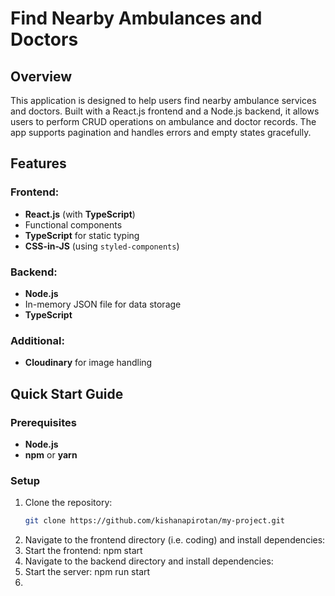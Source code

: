 # Find Nearby Ambulances and Doctors

## Overview
This application is designed to help users find nearby ambulance services and doctors. Built with a React.js frontend and a Node.js backend, it allows users to perform CRUD operations on ambulance and doctor records. The app supports pagination and handles errors and empty states gracefully.

## Features

### Frontend:
- **React.js** (with **TypeScript**)
- Functional components
- **TypeScript** for static typing
- **CSS-in-JS** (using `styled-components`)

### Backend:
- **Node.js**
- In-memory JSON file for data storage
- **TypeScript**

### Additional:
- **Cloudinary** for image handling

## Quick Start Guide

### Prerequisites
- **Node.js**
- **npm** or **yarn**

### Setup

1. Clone the repository:
   ```bash
   git clone https://github.com/kishanapirotan/my-project.git

2. Navigate to the frontend directory (i.e. coding) and install dependencies:
3. Start the frontend:
   npm start
4. Navigate to the backend directory and install dependencies:
5. Start the server:
   npm run start
7. 
